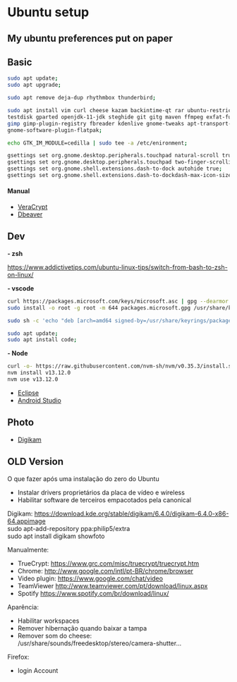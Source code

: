 # Ubuntu setup

My ubuntu preferences put on paper
---

## Basic

``` bash
sudo apt update;  
sudo apt upgrade;  

sudo apt remove deja-dup rhythmbox thunderbird;  

sudo apt install vim curl cheese kazam backintime-qt rar ubuntu-restricted-extras build-essential \  
testdisk gparted openjdk-11-jdk steghide git gitg maven ffmpeg exfat-fuse exfat-utils flatpak \  
gimp gimp-plugin-registry fbreader kdenlive gnome-tweaks apt-transport-https zsh zsh-common darktable\  
gnome-software-plugin-flatpak;

echo GTK_IM_MODULE=cedilla | sudo tee -a /etc/enironment;  

gsettings set org.gnome.desktop.peripherals.touchpad natural-scroll true;
gsettings set org.gnome.desktop.peripherals.touchpad two-finger-scrolling-enabled true;
gsettings set org.gnome.shell.extensions.dash-to-dock autohide true;  
gsettings set org.gnome.shell.extensions.dash-to-dockdash-max-icon-size 32;  

```
#### Manual

- [VeraCrypt](https://www.veracrypt.fr/en/Downloads.html)  
- [Dbeaver](https://dbeaver.io/download)


## Dev

**- zsh**

https://www.addictivetips.com/ubuntu-linux-tips/switch-from-bash-to-zsh-on-linux/


**- vscode**

``` bash
curl https://packages.microsoft.com/keys/microsoft.asc | gpg --dearmor > packages.microsoft.gpg  
sudo install -o root -g root -m 644 packages.microsoft.gpg /usr/share/keyrings/  

sudo sh -c 'echo "deb [arch=amd64 signed-by=/usr/share/keyrings/packages.microsoft.gpg] https://packages.microsoft.com/repos/vscode stable main" > /etc/apt/sources.list.d/vscode.list'

sudo apt update;
sudo apt install code;

```

**- Node**

``` bash
curl -o- https://raw.githubusercontent.com/nvm-sh/nvm/v0.35.3/install.sh | zsh
nvm install v13.12.0
nvm use v13.12.0

```
- [Eclipse](https://www.eclipse.org/downloads/packages)
- [Android Studio](https://developer.android.com/studio)

## Photo

- [Digikam](https://www.digikam.org/download)

## OLD Version

O que fazer após uma instalação do zero do Ubuntu
- Instalar drivers proprietários da placa de vídeo e wireless
- Habilitar software de terceiros empacotados pela canonical  

Digikam:
  https://download.kde.org/stable/digikam/6.4.0/digikam-6.4.0-x86-64.appimage  
	sudo apt-add-repository ppa:philip5/extra  
	sudo apt install digikam showfoto  
	

Manualmente:
- TrueCrypt: https://www.grc.com/misc/truecrypt/truecrypt.htm
- Chrome: http://www.google.com/intl/pt-BR/chrome/browser
- Video plugin: https://www.google.com/chat/video
- TeamViewer http://www.teamviewer.com/pt/download/linux.aspx
- Spotify https://www.spotify.com/br/download/linux/
  
Aparência:
- Habilitar workspaces
- Remover hibernação quando baixar a tampa
- Remover som do cheese: /usr/share/sounds/freedesktop/stereo/camera-shutter...
  
Firefox:
- login Account
